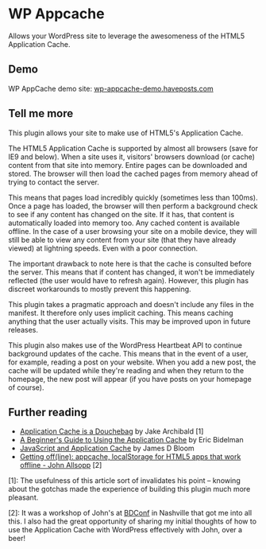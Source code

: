 # WP Appcache

Allows your WordPress site to leverage the awesomeness of the HTML5 Application Cache.

## Demo

WP AppCache demo site: [wp-appcache-demo.haveposts.com](http://wp-appcache-demo.haveposts.com/)

## Tell me more

This plugin allows your site to make use of HTML5's Application Cache.

The HTML5 Application Cache is supported by almost all browsers (save for IE9 and below). When a site uses it, visitors' browsers download (or cache) content from that site into memory. Entire pages can be downloaded and stored. The browser will then load the cached pages from memory ahead of trying to contact the server.

This means that pages load incredibly quickly (sometimes less than 100ms). Once a page has loaded, the browser will then perform a background check to see if any content has changed on the site. If it has, that content is automatically loaded into memory too. Any cached content is available offline. In the case of a user browsing your site on a mobile device, they will still be able to view any content from your site (that they have already viewed) at lightning speeds. Even with a poor connection.

The important drawback to note here is that the cache is consulted before the server. This means that if content has changed, it won't be immediately reflected (the user would have to refresh again). However, this plugin has discreet workarounds to mostly prevent this happening.

This plugin takes a pragmatic approach and doesn't include any files in the manifest. It therefore only uses implicit caching. This means caching anything that the user actually visits. This may be improved upon in future releases.

This plugin also makes use of the WordPress Heartbeat API to continue background updates of the cache. This means that in the event of a user, for example, reading a post on your website. When you add a new post, the cache will be  updated while they're reading and when they return to the homepage, the new post will appear (if you have posts on your homepage of course).

## Further reading

- [Application Cache is a Douchebag](http://alistapart.com/article/application-cache-is-a-douchebag) by Jake Archibald [1]
- [A Beginner's Guide to Using the Application Cache](http://www.html5rocks.com/en/tutorials/appcache/beginner/) by Eric Bidelman
- [JavaScript and Application Cache](http://blog.jamesdbloom.com/JavaScriptAndApplicationCache.html) by James D Bloom
- [Getting off(line): appcache, localStorage for HTML5 apps that work offline - John Allsopp](https://www.youtube.com/watch?v=dN8e-QdYyCk) [2]

[1]: The usefulness of this article sort of invalidates his point – knowing about the gotchas made the experience of building this plugin much more pleasant.

[2]: It was a workshop of John's at [BDConf](http://bdconf.com/) in Nashville that got me into all this. I also had the great opportunity of sharing my initial thoughts of how to use the Application Cache with WordPress effectively with John, over a beer!